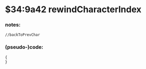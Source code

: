 ﻿
# $34:9a42 rewindCharacterIndex



### notes:
	//backToPrevChar

### (pseudo-)code:
```js
{
}
```




